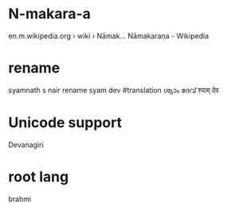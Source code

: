 # N-makara-a
en.m.wikipedia.org › wiki › Nāmak... Nāmakaraṇa - Wikipedia
# rename
syamnath s nair rename syam dev
#translation
ശ്യാം ദേവ് श्याम् देव
# Unicode support
Devanagiri
# root lang
brahmi
